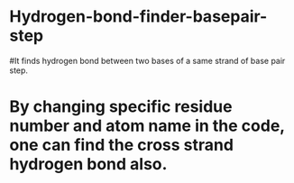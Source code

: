 # Hydrogen-bond-finder-basepair-step
#It finds hydrogen bond between two bases of a same strand of base pair step.
# By changing specific residue number and atom name in the code, one can find the cross strand hydrogen bond also.

